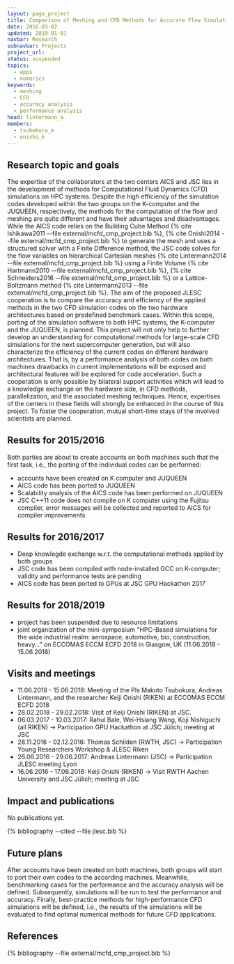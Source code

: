 ```yaml
---
layout: page_project
title: Comparison of Meshing and CFD Methods for Accurate Flow Simulations on HPC systems
date: 2016-03-02
updated: 2019-01-01
navbar: Research
subnavbar: Projects
project_url:
status: suspended
topics:
  - apps
  - numerics
keywords:
  - meshing
  - CFD
  - accuracy analysis
  - performance analysis
head: lintermann_a
members:
  - tsubokura_m
  - onishi_k
---
```


## Research topic and goals

The expertise of the collaborators at the two centers AICS and JSC lies in the development of methods for Computational Fluid Dynamics (CFD) simulations on HPC systems.
Despite the high efficiency of the simulation codes developed within the two groups on the K-computer and the JUQUEEN, respectively, the methods for the computation of the flow and meshing are quite different and have their advantages and disadvantages.
While the AICS code relies on the Building Cube Method {% cite Ishikawa2011 --file external/mcfd_cmp_project.bib %}, {% cite Onishi2014 --file external/mcfd_cmp_project.bib %} to generate the mesh and uses a structured solver with a Finite Difference method, the JSC code solves for the flow variables on hierarchical Cartesian meshes {% cite Lintermann2014 --file external/mcfd_cmp_project.bib %} using a Finite Volume {% cite Hartmann2010 --file external/mcfd_cmp_project.bib %}, {% cite Schneiders2016 --file external/mcfd_cmp_project.bib %} or a Lattice-Boltzmann method {% cite Lintermann2013 --file external/mcfd_cmp_project.bib %}.
The aim of the proposed JLESC cooperation is to compare the accuracy and efficiency of the applied methods in the two CFD simulation codes on the two hardware architectures based on predefined benchmark cases.
Within this scope, porting of the simulation software to both HPC systems, the K-computer and the JUQUEEN, is planned.
This project will not only help to further develop an understanding for computational methods for large-scale CFD simulations for the next supercomputer generation, but will also characterize the efficiency of the current codes on different hardware architectures.
That is, by a performance analysis of both codes on both machines drawbacks in current implementations will be exposed and architectural features will be explored for code acceleration.
Such a cooperation is only possible by bilateral support activities which will lead to a knowledge exchange on the hardware side, in CFD methods, parallelization, and the associated meshing techniques.
Hence, expertises of the centers in these fields will strongly be enhanced in the course of this project.
To foster the cooperation, mutual short-time stays of the involved scientists are planned.

## Results for 2015/2016

Both parties are about to create accounts on both machines such that the first task, i.e., the porting of the individual codes can be performed:

* accounts have been created on K computer and JUQUEEN
* AICS code has been ported to JUQUEEN
* Scalability analysis of the AICS code has been performed on JUQUEEN
* JSC C++11 code does not compile on K computer using the Fujitsu compiler, error messages will be collected and reported to AICS for compiler improvements

## Results for 2016/2017 

* Deep knowlegde exchange w.r.t. the computational methods applied by both groups 
* JSC code has been compiled with node-installed GCC on K-computer; validity and performance tests are pending
* AICS code has been ported to GPUs at JSC GPU Hackathon 2017  

## Results for 2018/2019

* project has been suspended due to resource limitations
* joint organization of the mini-symposium "HPC-Based simulations for the wide industrial realm: aerospace, automotive, bio, construction, heavy…” on ECCOMAS ECCM ECFD 2018 in Glasgow, UK (11.06.2018 - 15.06.2018)

## Visits and meetings

* 11.06.2018 - 15.06.2018: Meeting of the PIs Makoto Tsubokura, Andreas Lintermann, and the researcher Keiji Onishi (RIKEN) at ECCOMAS ECCM ECFD 2018
* 28.02.2018 - 29.02.2018: Visit of Keiji Onishi (RIKEN) at JSC.
* 06.03.2017 - 10.03.2017: Rahul Bale, Wei-Hsiang Wang, Koji Nishiguchi (all RIKEN) -> Participation GPU Hackathon at JSC Jülich; meeting at JSC
* 28.11.2016 - 02.12.2016: Thomas Schilden (RWTH, JSC) -> Participation Young Researchers Workshop & JLESC Riken 
* 26.06.2016 - 29.06.2017: Andreas Lintermann (JSC) -> Participation JLESC meeting Lyon 
* 16.06.2016 - 17.06.2016: Keiji Onishi (RIKEN) -> Visit RWTH Aachen University and JSC Jülich; meeting at JSC

## Impact and publications
No publications yet.

{% bibliography --cited --file jlesc.bib %}

## Future plans

After accounts have been created on both machines, both groups will start to port their own codes to the according machines.
Meanwhile, benchmarking cases for the performance and the accuracy analysis will be defined.
Subsequently, simulations will be run to test the performance and accuracy.
Finally, best-practice methods for high-performance CFD simulations will be defined, i.e., the results of the simulations will be evaluated to find optimal numerical methods for future CFD applications.


## References

{% bibliography --file external/mcfd_cmp_project.bib %}
 
